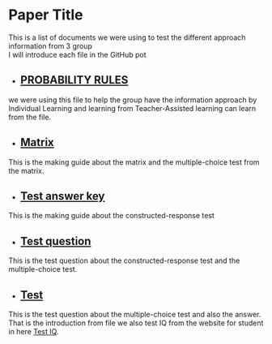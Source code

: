 # Paper Title

This is a list of documents we were using to test the different approach information from 3 group  
I will introduce each file in the GitHub pot 
- ## [PROBABILITY RULES](https://github.com/Kane-Nguyen/research/blob/main/PROBABILITY%20RULES.docx)
we were using this file to help the group have the information approach by Individual Learning and learning from Teacher-Assisted learning can learn from the file.
- ## [Matrix](https://github.com/Kane-Nguyen/research/blob/main/Matrix.docx)
This is the making guide about the matrix and the multiple-choice test from the matrix.
- ## [Test answer key](https://github.com/Kane-Nguyen/research/blob/main/TEST%20ANSWER%20KEY.docx)
This is the making guide about the constructed-response test
- ## [Test question](https://github.com/Kane-Nguyen/research/blob/main/TEST%20QUESTIONS.docx)
This is the test question about the constructed-response test and the multiple-choice test.
- ## [Test](https://github.com/Kane-Nguyen/research/blob/main/TEST.docx)
This is the test question about the multiple-choice test and also the answer.
That is the introduction from file we also test IQ from the website for student in here [Test IQ](https://brght.org/).



